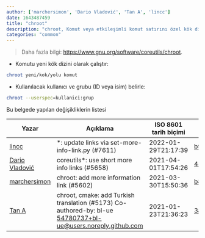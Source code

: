 ```yaml
---
author: ['marchersimon', 'Dario Vladović', 'Tan A', 'lincc']
date: 1643487459
title: "chroot"
description: "chroot, Komut veya etkileşimli komut satırını özel kök diziniyle çalıştırır."
categories: "common"
---
```

> Daha fazla bilgi: <https://www.gnu.org/software/coreutils/chroot>.

- Komutu yeni kök dizini olarak çalıştır:

```bash
chroot yeni/kok/yolu komut
```

- Kullanılacak kullanıcı ve grubu (ID veya isim) belirle:

```bash
chroot --userspec=kullanici:grup
```
Bu belgede yapılan değişikliklerin listesi


Yazar | Açıklama | ISO 8601 tarih biçimi | GitHuba bağlantı
------|-----|-----|-----
[lincc](mailto:46962923+blueskyson@users.noreply.github.com) | *: update links via set-more-info-link.py (#7611) | 2022-01-29T21:17:39 | [b99f3da787c6](https://github.com/tldr-pages/tldr/commit/b99f3da787c6f43a545b9cb5ebd8265b1367fbc4)
[Dario Vladović](mailto:d.vladimyr@gmail.com) | coreutils*: use short more info links (#5658) | 2021-04-01T17:54:26 | [4830093903f6](https://github.com/tldr-pages/tldr/commit/4830093903f66ccf3ebbc2ecf477286e45edac59)
[marchersimon](mailto:50295997+marchersimon@users.noreply.github.com) | chroot: add more information link (#5602) | 2021-03-30T15:50:36 | [b8f38025f36c](https://github.com/tldr-pages/tldr/commit/b8f38025f36c58be3d109949f4badf9e062b43e0)
[Tan A](mailto:40173707+Yutyo@users.noreply.github.com) | chroot, cmake: add Turkish translation (#5173) Co-authored-by: bl-ue <54780737+bl-ue@users.noreply.github.com> | 2021-01-23T21:36:23 | [3a1609b196d6](https://github.com/tldr-pages/tldr/commit/3a1609b196d6a04109750f124e1fa1ff4f0560e1)

